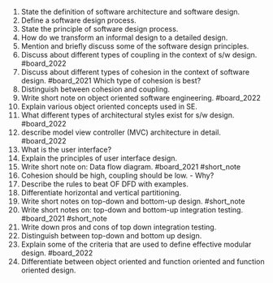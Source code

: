 1. State the definition of software architecture and software design.
2. Define a software design process.
3. State the principle of software design process.
4. How do we transform an  informal design to a detailed design.
5. Mention and briefly discuss some of the software design principles.
6. Discuss about different types of coupling in the context of s/w design. #board_2022 
7. Discuss about different types of cohesion in the context of software design. #board_2021  Which type of cohesion is best?
8. Distinguish between cohesion and coupling.
9. Write short note on object oriented software engineering. #board_2022 
10. Explain various object oriented concepts used in SE.
11. What different types of architectural styles exist for s/w design. #board_2022 
12. describe model view controller (MVC) architecture in detail. #board_2022 
13. What is the user interface?
14. Explain the principles of user interface design.
15. Write short note on: Data flow diagram. #board_2021 #short_note 
16. Cohesion should be high, coupling should be low. - Why?
17. Describe the rules to beat OF DFD with examples. 
18. Differentiate horizontal and vertical partitioning.
19. Write short notes on top-down and bottom-up design. #short_note 
20. Write short notes on: top-down and bottom-up integration testing. #board_2021 #short_note 
21. Write down pros and cons of top down integration testing.
22. Distinguish between top-down and bottom up design.
23. Explain some of the criteria that are used to define effective modular design. #board_2022 
24. Differentiate between object oriented and function oriented and function oriented design.